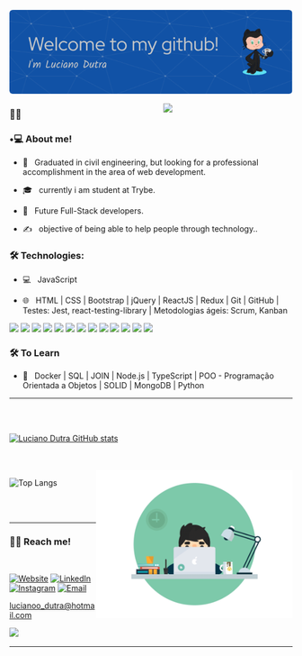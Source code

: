 ![Header](./github-header-image.png)

<img align='right' src="https://media.giphy.com/media/M9gbBd9nbDrOTu1Mqx/giphy.gif" width="230">


<h3> 👨🏻 </h3>
<h3>•💻 About me! </h3>



- 🤔 &nbsp; Graduated in civil engineering, but looking for a professional accomplishment in the area of web development.

- 🎓 &nbsp; currently i am student at Trybe.

- 🌱 &nbsp; Future Full-Stack developers.

- ✍️ &nbsp; objective of being able to help people through technology..



<h3>🛠 Technologies:</h3>



- 💻 &nbsp; JavaScript 

- 🌐 &nbsp; HTML | CSS | Bootstrap | jQuery | ReactJS | Redux | Git | GitHub | Testes: Jest, react-testing-library | Metodologias ágeis: Scrum, Kanban  

<img src="https://img.shields.io/badge/-HTML5-E34F26?style=flat&logo=html5&logoColor=white" width="60px"> <img src="https://img.shields.io/badge/-CSS3-1572B6?style=flat&logo=css3&logoColor=white" width="60px">
<img src="https://img.shields.io/badge/-Bootstrap-563D7C?style=flat&logo=bootstrap&logoColor=white" width="80px">
<img src="https://upload.wikimedia.org/wikipedia/commons/thumb/d/d3/Logo_jQuery.svg/1200px-Logo_jQuery.svg.png" width="55px">
<img src="https://img.shields.io/badge/javascript-%23323330.svg?style=for-the-badge&logo=javascript&logoColor=%23F7DF1E" width="80px">
<img src="https://img.shields.io/badge/-React-000000?style=flat&logo=react&logoColor=00c8ff" width="60px">
<img src="https://i.pinimg.com/originals/71/f0/a4/71f0a4c41735f951f9823725ee42cf8a.png" width="60px">
<img src="https://img.shields.io/badge/-Node.js-3C873A?style=flat&logo=Node.js&logoColor=white" width="80px">
<img src="http://img.shields.io/badge/-Git-F1502F?style=flat&logo=git&logoColor=FFFFFF" width="50px">
<img src="http://img.shields.io/badge/-Github-000000?style=flat&logo=github&logoColor=FFFFFF" width="70px">
<img src="http://img.shields.io/badge/-VS%20Code-007ACC?style=flat&logo=visual%20studio%20code&logoColor=white" width="80px">
<img src="https://img.shields.io/badge/-jest-%23C21325?style=for-the-badge&logo=jest&logoColor=white" width="60px"/>
<img src="https://miro.medium.com/max/500/1*FdcfXXlYDEDNGToFjA_B4w.jpeg" width="60px"/>

<!--

- 🛢 &nbsp; MySQL | MongoDB

- 🔧 &nbsp; Git | Markdown | Selenium | Tidyverse

- 🖥 &nbsp; Illustrator| Photoshop | InDesign

-->



<h3>🛠 To Learn</h3>

- 🔧 &nbsp; Docker | SQL | JOIN | Node.js | TypeScript | POO - Programação Orientada a Objetos | SOLID | MongoDB | Python 
<hr>



<br/><br/>

[![Luciano Dutra GitHub stats](https://github-readme-stats.vercel.app/api?username=LucianooDutra)](https://github.com/LucianooDutra)

<br/>

<br/>

<img src="https://github.com/nirala69/nirala69/blob/master/70804f7e25b11f29db904f2fa7b4cd9d.gif" width="350" align='right'>

![Top Langs](https://github-readme-stats.vercel.app/api/top-langs/?username=LucianooDutra)

<br><br>



<hr>



<h3> 🤝🏻 Reach me! </h3>

<br>


<div style="display: inline_block">

<a href="https://portifolio-lucianodutra-inicial.netlify.app/"><img alt="Website" src="https://t.ctcdn.com.br/_9VQm0156JGtfi3_tkORFSskItk=/119x0:1168x591/1049x590/smart/i447457.jpeg" width="60px"></a> <a href="https://www.linkedin.com/in/luciano-dutra-794598212/"><img alt="LinkedIn" src="https://marcas-logos.net/wp-content/uploads/2020/01/LinkedIn-Logo-2003.jpg" width="60px"></a> <a href="https://www.instagram.com/lucianoodutra/"><img alt="Instagram" src="https://marcas-logos.net/wp-content/uploads/wordpress-popular-posts/1523-featured-500x500.jpg" width="60px"></a> <a href="mailto:lucianoo_dutra@hotmail.com"><img alt="Email" src="https://www.logolynx.com/images/logolynx/6f/6fd34258a943ea9d74cc600d968afd37.jpeg" width="60px"></a> <p>lucianoo_dutra@hotmail.com</p>

</div>




<img src="https://media.giphy.com/media/dxn6fRlTIShoeBr69N/giphy.gif" width="30">





<hr>


